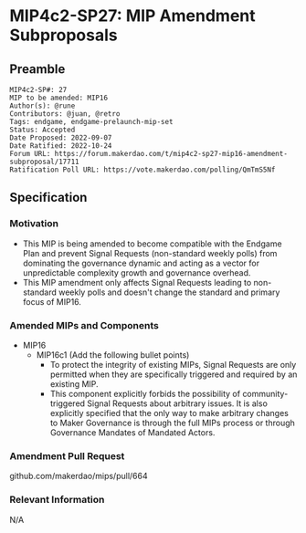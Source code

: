 # MIP4c2-SP27: MIP Amendment Subproposals

## Preamble

```
MIP4c2-SP#: 27
MIP to be amended: MIP16
Author(s): @rune
Contributors: @juan, @retro    
Tags: endgame, endgame-prelaunch-mip-set
Status: Accepted
Date Proposed: 2022-09-07
Date Ratified: 2022-10-24
Forum URL: https://forum.makerdao.com/t/mip4c2-sp27-mip16-amendment-subproposal/17711
Ratification Poll URL: https://vote.makerdao.com/polling/QmTmS5Nf
```

## Specification

### Motivation

- This MIP is being amended to become compatible with the Endgame Plan and prevent Signal Requests (non-standard weekly polls) from dominating the governance dynamic and acting as a vector for unpredictable complexity growth and governance overhead.
- This MIP amendment only affects Signal Requests leading to non-standard weekly polls and doesn't change the standard and primary focus of MIP16.

### Amended MIPs and Components

- MIP16 
    - MIP16c1 (Add the following bullet points)
        - To protect the integrity of existing MIPs, Signal Requests are only permitted when they are specifically triggered and required by an existing MIP.
        - This component explicitly forbids the possibility of community-triggered Signal Requests about arbitrary issues. It is also explicitly specified that the only way to make arbitrary changes to Maker Governance is through the full MIPs process or through Governance Mandates of Mandated Actors.
        

### Amendment Pull Request

github.com/makerdao/mips/pull/664

### Relevant Information

N/A
